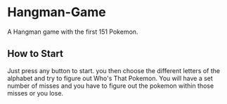 # Hangman-Game

A Hangman game with the first 151 Pokemon.

## How to Start
Just press any button to start. you then choose the different letters of the alphabet and try to figure out Who's That Pokemon.
You will have a set number of misses and you have to figure out the pokemon within those misses or you lose.
